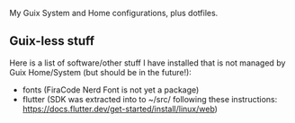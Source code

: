 My Guix System and Home configurations, plus dotfiles.

## Guix-less stuff
Here is a list of software/other stuff I have installed that is not managed by Guix Home/System (but should be in the future!):
- fonts (FiraCode Nerd Font is not yet a package)
- flutter (SDK was extracted into to ~/src/ following these instructions: https://docs.flutter.dev/get-started/install/linux/web)

